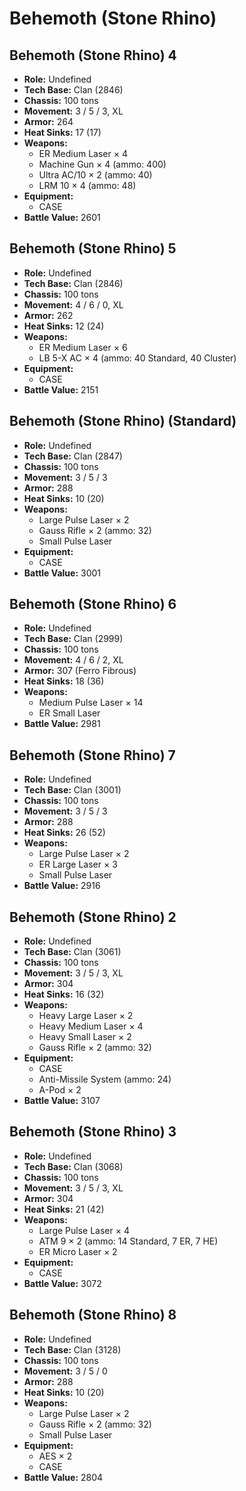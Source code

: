 # Behemoth (Stone Rhino)
## Behemoth (Stone Rhino) 4
- **Role:** Undefined
- **Tech Base:** Clan (2846)
- **Chassis:** 100 tons
- **Movement:** 3 / 5 / 3, XL
- **Armor:** 264
- **Heat Sinks:** 17 (17)
- **Weapons:**
  - ER Medium Laser × 4
  - Machine Gun × 4 (ammo: 400)
  - Ultra AC/10 × 2 (ammo: 40)
  - LRM 10 × 4 (ammo: 48)
- **Equipment:**
  - CASE
- **Battle Value:** 2601

## Behemoth (Stone Rhino) 5
- **Role:** Undefined
- **Tech Base:** Clan (2846)
- **Chassis:** 100 tons
- **Movement:** 4 / 6 / 0, XL
- **Armor:** 262
- **Heat Sinks:** 12 (24)
- **Weapons:**
  - ER Medium Laser × 6
  - LB 5-X AC × 4 (ammo: 40 Standard, 40 Cluster)
- **Equipment:**
  - CASE
- **Battle Value:** 2151

## Behemoth (Stone Rhino) (Standard)
- **Role:** Undefined
- **Tech Base:** Clan (2847)
- **Chassis:** 100 tons
- **Movement:** 3 / 5 / 3
- **Armor:** 288
- **Heat Sinks:** 10 (20)
- **Weapons:**
  - Large Pulse Laser × 2
  - Gauss Rifle × 2 (ammo: 32)
  - Small Pulse Laser
- **Equipment:**
  - CASE
- **Battle Value:** 3001

## Behemoth (Stone Rhino) 6
- **Role:** Undefined
- **Tech Base:** Clan (2999)
- **Chassis:** 100 tons
- **Movement:** 4 / 6 / 2, XL
- **Armor:** 307 (Ferro Fibrous)
- **Heat Sinks:** 18 (36)
- **Weapons:**
  - Medium Pulse Laser × 14
  - ER Small Laser
- **Battle Value:** 2981

## Behemoth (Stone Rhino) 7
- **Role:** Undefined
- **Tech Base:** Clan (3001)
- **Chassis:** 100 tons
- **Movement:** 3 / 5 / 3
- **Armor:** 288
- **Heat Sinks:** 26 (52)
- **Weapons:**
  - Large Pulse Laser × 2
  - ER Large Laser × 3
  - Small Pulse Laser
- **Battle Value:** 2916

## Behemoth (Stone Rhino) 2
- **Role:** Undefined
- **Tech Base:** Clan (3061)
- **Chassis:** 100 tons
- **Movement:** 3 / 5 / 3, XL
- **Armor:** 304
- **Heat Sinks:** 16 (32)
- **Weapons:**
  - Heavy Large Laser × 2
  - Heavy Medium Laser × 4
  - Heavy Small Laser × 2
  - Gauss Rifle × 2 (ammo: 32)
- **Equipment:**
  - CASE
  - Anti-Missile System (ammo: 24)
  - A-Pod × 2
- **Battle Value:** 3107

## Behemoth (Stone Rhino) 3
- **Role:** Undefined
- **Tech Base:** Clan (3068)
- **Chassis:** 100 tons
- **Movement:** 3 / 5 / 3, XL
- **Armor:** 304
- **Heat Sinks:** 21 (42)
- **Weapons:**
  - Large Pulse Laser × 4
  - ATM 9 × 2 (ammo: 14 Standard, 7 ER, 7 HE)
  - ER Micro Laser × 2
- **Equipment:**
  - CASE
- **Battle Value:** 3072

## Behemoth (Stone Rhino) 8
- **Role:** Undefined
- **Tech Base:** Clan (3128)
- **Chassis:** 100 tons
- **Movement:** 3 / 5 / 0
- **Armor:** 288
- **Heat Sinks:** 10 (20)
- **Weapons:**
  - Large Pulse Laser × 2
  - Gauss Rifle × 2 (ammo: 32)
  - Small Pulse Laser
- **Equipment:**
  - AES × 2
  - CASE
- **Battle Value:** 2804


